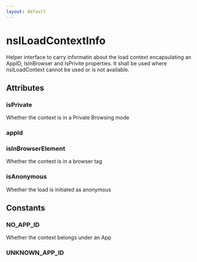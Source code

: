 ```yaml
---
layout: default
---
```


# nsILoadContextInfo #

Helper interface to carry informatin about the load context
encapsulating an AppID, IsInBrowser and IsPrivite properties.
It shall be used where nsILoadContext cannot be used or is not
available.


## Attributes ##

### isPrivate ###

Whether the context is in a Private Browsing mode


### appId ###

### isInBrowserElement ###

Whether the context is in a browser tag


### isAnonymous ###

Whether the load is initiated as anonymous


## Constants ##

### NO_APP_ID ###

Whether the context belongs under an App


### UNKNOWN_APP_ID ###

